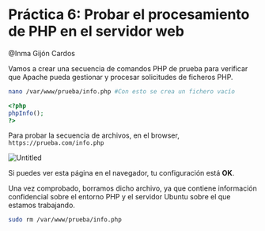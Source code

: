 # Práctica 6: Probar el procesamiento de PHP en el servidor web

@Inma Gijón Cardos 

Vamos a crear una secuencia de comandos PHP de prueba para verificar que Apache pueda gestionar y procesar solicitudes de ficheros PHP.

```bash
nano /var/www/prueba/info.php #Con esto se crea un fichero vacío 
```

```php
<?php
phpInfo();
?>
```

Para probar la secuencia de archivos, en el browser, `https://prueba.com/info.php`

![Untitled](400%20🌋%20Implantación%20de%20aplicaciones%20web/3%20Configuración%20y%20administración%20de%20servidores%20w%2069e3a558938b461e9e0f9ef86ff72c7c/Práctica%206%20Probar%20el%20procesamiento%20de%20PHP/Untitled.png)

Si puedes ver esta página en el navegador, tu configuración está **OK**.

Una vez comprobado, borramos dicho archivo, ya que contiene información confidencial sobre el entorno PHP y el servidor Ubuntu sobre el que estamos trabajando.

```bash
sudo rm /var/www/prueba/info.php
```